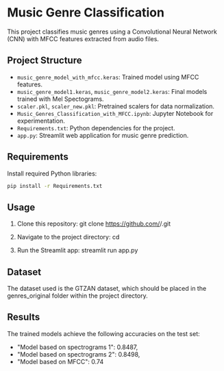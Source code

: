 # Music Genre Classification

This project classifies music genres using a Convolutional Neural Network (CNN) with MFCC features extracted from audio files.

## Project Structure
- `music_genre_model_with_mfcc.keras`: Trained model using MFCC features.
- `music_genre_model1.keras`, `music_genre_model2.keras`: Final models trained with Mel Spectograms.
- `scaler.pkl`, `scaler_new.pkl`: Pretrained scalers for data normalization.
- `Music_Genres_Classification_with_MFCC.ipynb`: Jupyter Notebook for experimentation.
- `Requirements.txt`: Python dependencies for the project.
- `app.py`: Streamlit web application for music genre prediction.

## Requirements
Install required Python libraries:
```bash
pip install -r Requirements.txt
```

## Usage

1. Clone this repository: git clone https://github.com/<your-username>/<repository-name>.git

2. Navigate to the project directory: cd <repository-name>

3. Run the Streamlit app: streamlit run app.py

## Dataset

The dataset used is the GTZAN dataset, which should be placed in the genres_original folder within the project directory.

## Results

The trained models achieve the following accuracies on the test set:
- "Model based on spectrograms 1": 0.8487,
- "Model based on spectrograms 2": 0.8498,
- "Model based on MFCC": 0.74
